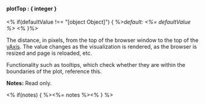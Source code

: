#### **plotTop** : { integer }

<% if(defaultValue !== "[object Object]") { %>*default: <%= defaultValue %>* <% }%>

The distance, in pixels, from the top of the browser window to the top of the [yAxis](#config_config.yAxis). The value changes as the visualization is rendered, as the browser is resized and page is reloaded, etc. 

Functionality such as tooltips, which check whether they are within the boundaries of the plot, reference this. 

**Notes:** Read only.

<% if(notes) { %><%= notes %><% } %>

